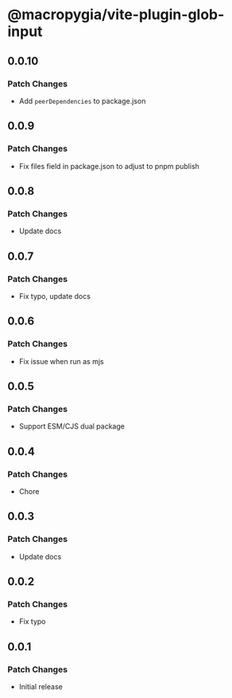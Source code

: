 # @macropygia/vite-plugin-glob-input

## 0.0.10

### Patch Changes

- Add `peerDependencies` to package.json

## 0.0.9

### Patch Changes

- Fix files field in package.json to adjust to pnpm publish

## 0.0.8

### Patch Changes

- Update docs

## 0.0.7

### Patch Changes

- Fix typo, update docs

## 0.0.6

### Patch Changes

- Fix issue when run as mjs

## 0.0.5

### Patch Changes

- Support ESM/CJS dual package

## 0.0.4

### Patch Changes

- Chore

## 0.0.3

### Patch Changes

- Update docs

## 0.0.2

### Patch Changes

- Fix typo

## 0.0.1

### Patch Changes

- Initial release
